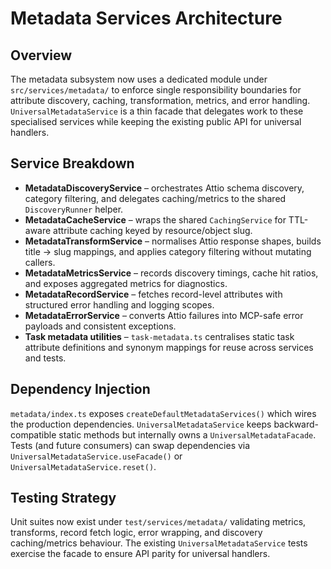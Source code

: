 # Metadata Services Architecture

## Overview

The metadata subsystem now uses a dedicated module under `src/services/metadata/` to enforce single responsibility boundaries for attribute discovery, caching, transformation, metrics, and error handling. `UniversalMetadataService` is a thin facade that delegates work to these specialised services while keeping the existing public API for universal handlers.

## Service Breakdown

- **MetadataDiscoveryService** – orchestrates Attio schema discovery, category filtering, and delegates caching/metrics to the shared `DiscoveryRunner` helper.
- **MetadataCacheService** – wraps the shared `CachingService` for TTL-aware attribute caching keyed by resource/object slug.
- **MetadataTransformService** – normalises Attio response shapes, builds title → slug mappings, and applies category filtering without mutating callers.
- **MetadataMetricsService** – records discovery timings, cache hit ratios, and exposes aggregated metrics for diagnostics.
- **MetadataRecordService** – fetches record-level attributes with structured error handling and logging scopes.
- **MetadataErrorService** – converts Attio failures into MCP-safe error payloads and consistent exceptions.
- **Task metadata utilities** – `task-metadata.ts` centralises static task attribute definitions and synonym mappings for reuse across services and tests.

## Dependency Injection

`metadata/index.ts` exposes `createDefaultMetadataServices()` which wires the production dependencies. `UniversalMetadataService` keeps backward-compatible static methods but internally owns a `UniversalMetadataFacade`. Tests (and future consumers) can swap dependencies via `UniversalMetadataService.useFacade()` or `UniversalMetadataService.reset()`.

## Testing Strategy

Unit suites now exist under `test/services/metadata/` validating metrics, transforms, record fetch logic, error wrapping, and discovery caching/metrics behaviour. The existing `UniversalMetadataService` tests exercise the facade to ensure API parity for universal handlers.
